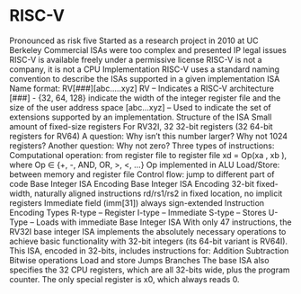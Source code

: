 # RISC-V
Pronounced as risk five
Started as a research project in 2010 at UC Berkeley
Commercial ISAs were too complex and presented IP legal issues
RISC-V is available freely under a permissive license
RISC-V is not a company, it is not a CPU Implementation
RISC-V uses a standard naming convention to describe the ISAs supported in a given implementation
ISA Name format: RV[###][abc…..xyz]
RV – Indicates a RISC-V architecture
[###] - {32, 64, 128} indicate the width of the integer register file and the size of the user address space
[abc…xyz] – Used to indicate the set of extensions supported by an implementation.
Structure of the ISA
Small amount of fixed-size registers
For RV32I, 32 32-bit registers (32 64-bit registers for RV64)
A question: Why isn’t this number larger? Why not 1024 registers?
Another question: Why not zero?
Three types of instructions:
Computational operation: from register file to register file
xd = Op(xa , xb ), where Op ∈ {+, -, AND, OR, >, <, …}
Op implemented in ALU
Load/Store: between memory and register file
Control flow: jump to different part of code
Base Integer ISA Encoding
Base Integer ISA Encoding
32-bit fixed-width, naturally aligned instructions
rd/rs1/rs2 in fixed location, no implicit registers
Immediate field (imm[31]) always sign-extended
Instruction Encoding Types
R-type – Register
I-type – Immediate
S-type – Stores
U-Type – Loads with immediate
Base Integer ISA
With only 47 instructions, the RV32I base integer ISA implements the absolutely necessary operations to achieve basic functionality with 32-bit integers (its 64-bit variant is RV64I). This ISA, encoded in 32-bits, includes instructions for:
Addition
Subtraction
Bitwise operations
Load and store
Jumps
Branches
The base ISA also specifies the 32 CPU registers, which are all 32-bits wide, plus the program counter. The only special register is x0, which always reads 0.
